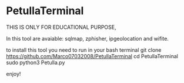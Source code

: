 # PetullaTerminal
THIS IS ONLY FOR EDUCATIONAL PURPOSE,


In this tool are avaiable: sqlmap, zphisher, ipgeolocation and wifite.

to install this tool you need to run in your bash terminal 
git clone https://github.com/Marco07032008/PetullaTerminal
cd PetullaTerminal
sudo python3 Petulla.py


enjoy!
